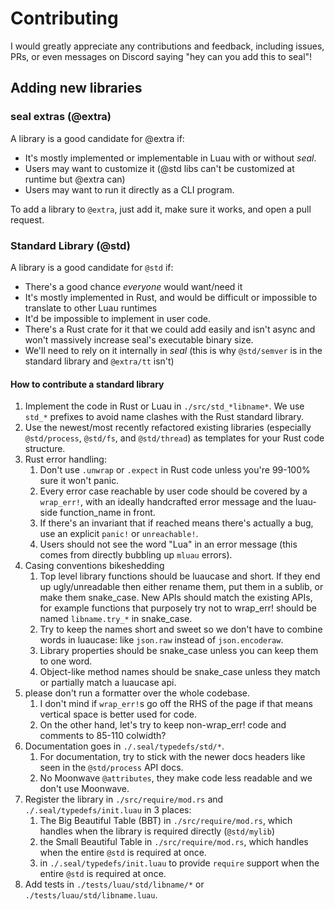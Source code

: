 
# Contributing

I would greatly appreciate any contributions and feedback, including issues, PRs, or even messages on Discord saying "hey can you add this to seal"!

## Adding new libraries

### seal extras (@extra)

A library is a good candidate for @extra if:

- It's mostly implemented or implementable in Luau with or without *seal*.
- Users may want to customize it (@std libs can't be customized at runtime but @extra can)
- Users may want to run it directly as a CLI program.

To add a library to `@extra`, just add it, make sure it works, and open a pull request.

### Standard Library (@std)

A library is a good candidate for `@std` if:

- There's a good chance *everyone* would want/need it
- It's mostly implemented in Rust, and would be difficult or impossible to translate to other Luau runtimes
- It'd be impossible to implement in user code.
- There's a Rust crate for it that we could add easily and isn't async and won't massively increase seal's executable binary size.
- We'll need to rely on it internally in *seal* (this is why `@std/semver` is in the standard library and `@extra/tt` isn't)

#### How to contribute a standard library

1. Implement the code in Rust or Luau in `./src/std_*libname*`. We use `std_*` prefixes to avoid name clashes with the Rust standard library.
2. Use the newest/most recently refactored existing libraries (especially `@std/process`, `@std/fs`, and `@std/thread`) as templates for your Rust code structure.
3. Rust error handling:
   1. Don't use `.unwrap` or `.expect` in Rust code unless you're 99-100% sure it won't panic.
   2. Every error case reachable by user code should be covered by a `wrap_err!`, with an ideally handcrafted error message and the luau-side function_name in front.
   3. If there's an invariant that if reached means there's actually a bug, use an explicit `panic!` or `unreachable!`.
   4. Users should not see the word "Lua" in an error message (this comes from directly bubbling up `mluau` errors).
4. Casing conventions bikeshedding
   1. Top level library functions should be luaucase and short. If they end up ugly/unreadable then either rename them, put them in a sublib, or make them snake_case. New APIs should match the existing APIs, for example functions that purposely try not to wrap_err! should be named `libname.try_*` in snake_case.
   2. Try to keep the names short and sweet so we don't have to combine words in luaucase: like `json.raw` instead of `json.encoderaw`.
   3. Library properties should be snake_case unless you can keep them to one word.
   4. Object-like method names should be snake_case unless they match or partially match a luaucase api.
5. please don't run a formatter over the whole codebase.
   1. I don't mind if `wrap_err!`s go off the RHS of the page if that means vertical space is better used for code.
   2. On the other hand, let's try to keep non-wrap_err! code and comments to 85-110 colwidth?
6. Documentation goes in `./.seal/typedefs/std/*`.
   1. For documentation, try to stick with the newer docs headers like seen in the `@std/process` API docs.
   2. No Moonwave `@attributes`, they make code less readable and we don't use Moonwave.
7. Register the library in `./src/require/mod.rs` and `./.seal/typedefs/init.luau` in 3 places:
   1. The Big Beautiful Table (BBT) in `./src/require/mod.rs`, which handles when the library is required directly (`@std/mylib`)
   2. the Small Beautiful Table in `./src/require/mod.rs`, which handles when the entire `@std` is required at once.
   3. in `./.seal/typedefs/init.luau` to provide `require` support when the entire `@std` is required at once.
8. Add tests in `./tests/luau/std/libname/*` or `./tests/luau/std/libname.luau`.
